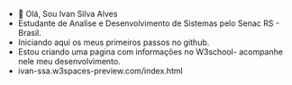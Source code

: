 - 👋 Olá, Sou Ivan Silva Alves
-   Estudante de Analise e Desenvolvimento de Sistemas pelo Senac RS - Brasil.
-   Iniciando aqui os meus primeiros passos no github.
-   Estou criando uma pagina com informações no W3school- acompanhe nele meu desenvolvimento.
-   ivan-ssa.w3spaces-preview.com/index.html

<!---
Ivan-ssa/Ivan-ssa is a ✨ special ✨ repository because its `README.md` (this file) appears on your GitHub profile.
You can click the Preview link to take a look at your changes.
--->
